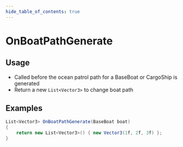```yaml
---
hide_table_of_contents: true
---
```


# OnBoatPathGenerate

## Usage

* Called before the ocean patrol path for a BaseBoat or CargoShip is generated
* Return a new `List<Vector3>` to change boat path

## Examples

```csharp title="Change boat path"
List<Vector3> OnBoatPathGenerate(BaseBoat boat)
{
    return new List<Vector3>() { new Vector3(1f, 2f, 3f) };
}
```
